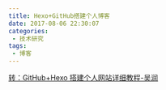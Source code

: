 ```yaml
---
title: Hexo+GitHub搭建个人博客
date: 2017-08-06 22:30:07
categories: 
 - 技术研究
tags:
 - 博客
---
```


[转：GitHub+Hexo 搭建个人网站详细教程-吴润](https://zhuanlan.zhihu.com/p/26625249)

